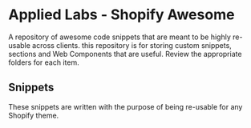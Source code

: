 # Applied Labs - Shopify Awesome

A repository of awesome code snippets that are meant to be highly re-usable across clients. this repository is for storing custom snippets, sections and Web Components that are useful. Review the appropriate folders for each item.

## Snippets

These snippets are written with the purpose of being re-usable for any Shopify theme.
